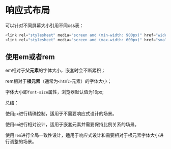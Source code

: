 # 响应式布局

可以针对不同屏幕大小引用不同css表：

```javascript
<link rel="stylesheet" media="screen and (min-width: 900px)" href="widescreen.css">
<link rel="stylesheet" media="screen and (max-width: 600px)" href="smallscreen.css">
```



## 使用em或者rem

em相对于**父元素**的字体大小，嵌套时会不断累积；

rem相对于**根元素**（通常为`<html>`元素）的字体大小；

字体大小即`font-size`属性，浏览器默认值为16px;



总结：

使用`px`进行精确控制，适用于不需要响应式设计的场景。

使用`em`进行相对设计，适用于嵌套元素并需要保持比例关系的场景。

使用`rem`进行全局一致性设计，适用于响应式设计和需要相对于根元素字体大小进行调整的场景。